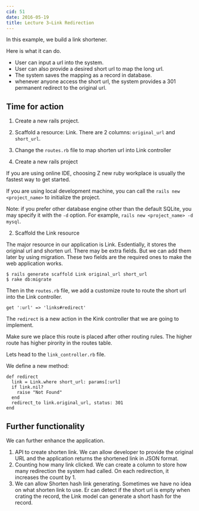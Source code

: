 ```yaml
---
cid: 51
date: 2016-05-19
title: Lecture 3—Link Redirection
---
```


In this example, we build a link shortener.

Here is what it can do.

- User can input a url into the system.
- User can also provide a desired short url to map the long url.
- The system saves the mapping as a record in database.
- whenever anyone access the short url, the system provides a 301 permanent redirect to the original url. 

## Time for action

1. Create a new rails project.
2. Scaffold a resource: Link. There are 2 columns: `original_url` and `short_url`.
3. Change the `routes.rb` file to map shorten url into Link controller

1. Create a new rails project

If you are using online IDE, choosing Z new ruby workplace is usually the fastest way to get started.

If you are using local development machine, you can call the `rails new <project_name>` to initialize the project. 

Note: if you prefer other database engine other than the default SQLite, you may specify it with the `-d` option. For example, `rails new <project_name> -d mysql`.

2. Scaffold the Link resource

The major resource in our application is Link. Esdentially, it stores the original url and shorten url. There may be extra fields. But we can add them later by using migration. These two fields are the required ones to make the web application works. 




~~~
$ rails generate scaffold Link original_url short_url
$ rake db:migrate
~~~



Then in the `routes.rb` file, we add a customize route to route the short url into the Link controller.




~~~
get ':url' => 'links#redirect'
~~~



The `redirect` is a new action in the Kink controller that we are going to implement. 

Make sure we place this route is placed after other routing rules. The higher route has higher pirority in the routes table.

Lets head to the `link_controller.rb` file.

We define a new method:




~~~
def redirect
  link = Link.where short_url: params[:url]
  if link.nil?
    raise "Not Found"
  end
  redirect_to link.original_url, status: 301
end
~~~




## Further functionality

We can further enhance the application. 

1. API to create shorten link. We can allow developer to provide the original URL and the application returns the shortened link in JSON format.
2. Counting how many link clicked. We can create a column to store how many redirection the system had called. On each redirection, it increases the count by 1.
3. We can allow Shorten hash link generating. Sometimes we have no idea on what shorten link to use. Er can detect if the short url is empty when crating the record, the Link model can generate a short hash for the record. 




